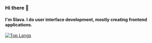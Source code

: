 ### Hi there 👋
#### I'm Slava. I do user interface development, mostly creating frontend applications.

[![Top Langs](https://github-readme-stats.vercel.app/api/top-langs/?username=Slurpeesh&layout=donut-vertical&theme=one-dark-pro)](https://github.com/anuraghazra/github-readme-stats)

<!--
**Slurpeesh/Slurpeesh** is a ✨ _special_ ✨ repository because its `README.md` (this file) appears on your GitHub profile.

Here are some ideas to get you started:

- 🔭 I’m currently working on ...
- 🌱 I’m currently learning ...
- 👯 I’m looking to collaborate on ...
- 🤔 I’m looking for help with ...
- 💬 Ask me about ...
- 📫 How to reach me: ...
- 😄 Pronouns: ...
- ⚡ Fun fact: ...
-->
